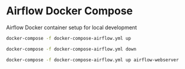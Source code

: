 # Airflow Docker Compose 

Airflow Docker container setup for local development

```bash
docker-compose -f docker-compose-airflow.yml up

docker-compose -f docker-compose-airflow.yml down

docker-compose -f docker-compose-airflow.yml up airflow-webserver
```